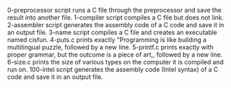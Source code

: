 0-preprocessor script runs a C file through the preprocessor and save the result into another file.
1-compiler script compiles a C file but does not link.
2-assembler script generates the assembly code of a C code and save it in an output file.
3-name script compiles a C file and creates an executable named cisfun.
4-puts.c prints exactly "Programming is like building a multilingual puzzle, followed by a new line.
5-printf.c prints exactly with proper grammar, but the outcome is a piece of art,, followed by a new line.
6-size.c prints the size of various types on the computer it is compiled and run on.
100-intel script generates the assembly code (Intel syntax) of a C code and save it in an output file.

